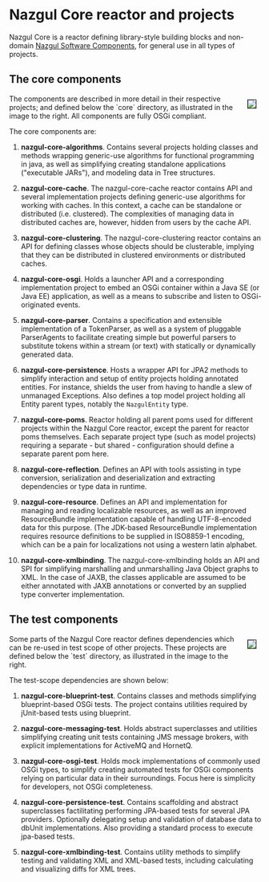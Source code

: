 # Nazgul Core reactor and projects

Nazgul Core is a reactor defining library-style building blocks and non-domain
[Nazgul Software Components](software_components.html), for general use in all
types of projects.

## The core components

<img src="images/nazgul_core_reactor.png" style="float:right; margin:10px; border: 1px solid black; "/>
The components are described in more detail in their respective projects; and defined below the
`core` directory, as illustrated in the image to the right. All components are fully OSGi compliant.

The core components are:

1. **nazgul-core-algorithms**. Contains several projects
    holding classes and methods wrapping generic-use algorithms for functional programming in
    java, as well as simplifying creating standalone applications ("executable JARs"),
    and modeling data in Tree structures.

2. **nazgul-core-cache**. The nazgul-core-cache reactor contains API and several implementation projects
    defining generic-use algorithms for working with caches. In this context, a cache can
    be standalone or distributed (i.e. clustered). The complexities of managing data in
    distributed caches are, however, hidden from users by the cache API.

3. **nazgul-core-clustering**. The nazgul-core-clustering reactor contains an API for defining classes
    whose objects should be clusterable, implying that they can be distributed in clustered environments
    or distributed caches.

4. **nazgul-core-osgi**. Holds a launcher API and a corresponding implementation project to embed an OSGi
    container within a Java SE (or Java EE) application, as well as a means to subscribe and listen to
    OSGi-originated events.

5. **nazgul-core-parser**. Contains a specification and extensible implementation of a TokenParser, as well as
    a system of pluggable ParserAgents to facilitate creating simple but powerful parsers to substitute tokens
    within a stream (or text) with statically or dynamically generated data.

6. **nazgul-core-persistence**. Hosts a wrapper API for JPA2 methods to simplify interaction and setup of
    entity projects holding annotated entities. For instance, shields the user from having to handle a slew
    of unmanaged Exceptions. Also defines a top model project holding all Entity parent types, notably the
    `NazgulEntity` type.

7. **nazgul-core-poms**. Reactor holding all parent poms used for different projects within the Nazgul Core
    reactor, except the parent for reactor poms themselves. Each separate project type (such as model projects)
    requiring a separate - but shared - configuration should define a separate parent pom here.

8. **nazgul-core-reflection**. Defines an API with tools assisting in type conversion,
    serialization and deserialization and extracting dependencies or type data in runtime.

9. **nazgul-core-resource**. Defines an API and implementation for managing and reading localizable resources,
    as well as an improved ResourceBundle implementation capable of handling UTF-8-encoded data for this purpose.
    (The JDK-based ResourceBundle implementation requires resource definitions to be supplied in ISO8859-1 encoding,
    which can be a pain for localizations not using a western latin alphabet.

1. **nazgul-core-xmlbinding**. The nazgul-core-xmlbinding holds an API and SPI for simplifying marshalling and
    unmarshalling Java Object graphs to XML. In the case of JAXB, the classes applicable are assumed to be
    either annotated with JAXB annotations or converted by an supplied type converter implementation.

## The test components

<img src="images/nazgul_core_reactor.png" style="float:right; margin:10px; border: 1px solid black; "/>
Some parts of the Nazgul Core reactor defines dependencies which can be re-used in test scope of other
projects. These projects are defined below the `test` directory, as illustrated in the image to the right.

The test-scope dependencies are shown below:

1. **nazgul-core-blueprint-test**. Contains classes and methods simplifying blueprint-based OSGi tests.
    The project contains utilities required by jUnit-based tests using blueprint.

2. **nazgul-core-messaging-test**. Holds abstract superclasses and utilities simplifying creating unit tests
    containing JMS message brokers, with explicit implementations for ActiveMQ and HornetQ.

3. **nazgul-core-osgi-test**. Holds mock implementations of commonly used OSGi types, to simplify creating
    automated tests for OSGi components relying on particular data in their surroundings. Focus here is
    simplicity for developers, not OSGi completeness.

4. **nazgul-core-persistence-test**. Contains scaffolding and abstract superclasses factilitating performing
    JPA-based tests for several JPA providers. Optionally delegating setup and validation of database data
    to dbUnit implementations. Also providing a standard process to execute jpa-based tests.

5. **nazgul-core-xmlbinding-test**. Contains utility methods to simplify testing and validating XML and
    XML-based tests, including calculating and visualizing diffs for XML trees.

